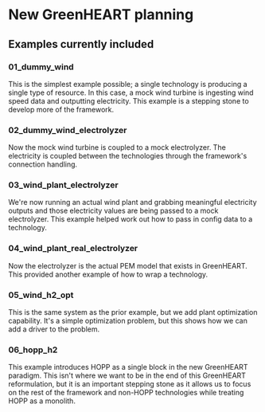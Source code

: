# New GreenHEART planning

## Examples currently included

### 01_dummy_wind

This is the simplest example possible; a single technology is producing a single type of resource.
In this case, a mock wind turbine is ingesting wind speed data and outputting electricity.
This example is a stepping stone to develop more of the framework.

### 02_dummy_wind_electrolyzer

Now the mock wind turbine is coupled to a mock electrolyzer.
The electricity is coupled between the technologies through the framework's connection handling.

### 03_wind_plant_electrolyzer

We're now running an actual wind plant and grabbing meaningful electricity outputs and those electricity values are being passed to a mock electrolyzer.
This example helped work out how to pass in config data to a technology.

### 04_wind_plant_real_electrolyzer

Now the electrolyzer is the actual PEM model that exists in GreenHEART.
This provided another example of how to wrap a technology.

### 05_wind_h2_opt

This is the same system as the prior example, but we add plant optimization capability.
It's a simple optimization problem, but this shows how we can add a driver to the problem.

### 06_hopp_h2

This example introduces HOPP as a single block in the new GreenHEART paradigm.
This isn't where we want to be in the end of this GreenHEART reformulation, but it is an important stepping stone as it allows us to focus on the rest of the framework and non-HOPP technologies while treating HOPP as a monolith.
